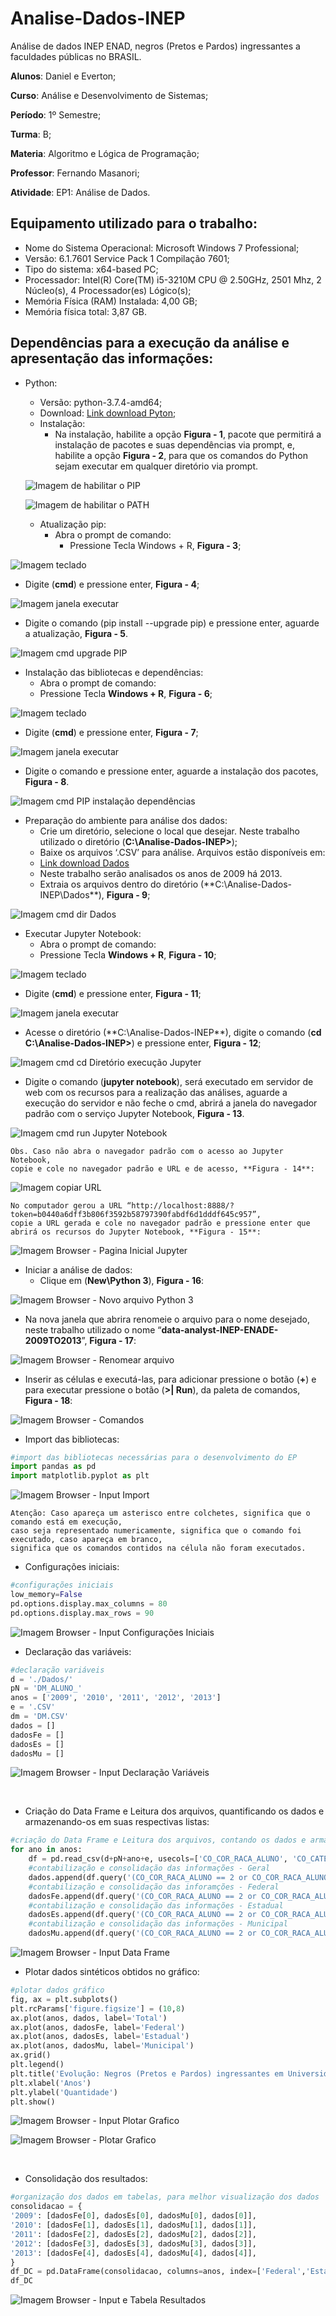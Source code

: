 # Analise-Dados-INEP
Análise de dados INEP ENAD, negros (Pretos e Pardos) ingressantes a faculdades públicas no BRASIL.

**Alunos**: Daniel e Everton;

**Curso**: Análise e Desenvolvimento de Sistemas;

**Período**: 1º Semestre;

**Turma**: B;

**Materia**: Algoritmo e Lógica de Programação;

**Professor**: Fernando Masanori;

**Atividade**: EP1: Análise de Dados.

## Equipamento utilizado para o trabalho:
- Nome do Sistema Operacional: Microsoft Windows 7 Professional;
- Versão: 6.1.7601 Service Pack 1 Compilação 7601;
- Tipo do sistema: x64-based PC;
- Processador: Intel(R) Core(TM) i5-3210M CPU @ 2.50GHz, 2501 Mhz, 2 Núcleo(s), 4 Processador(es) Lógico(s);
- Memória Física (RAM) Instalada: 4,00 GB;
- Memória física total: 3,87 GB.

## Dependências para a execução da análise e apresentação das informações:
- Python:
  - Versão: python-3.7.4-amd64;
  - Download: [Link download Pyton](https://www.python.org/downloads/);
  - Instalação:
    - Na instalação, habilite a opção <pip> **Figura - 1**, pacote que permitirá a instalação de pacotes e suas dependências via prompt, e, habilite a opção <Add python to environment variables> **Figura - 2**, para que os comandos do Python sejam executar em qualquer diretório via prompt.
  
  ![Imagem de habilitar o PIP](/imagens/python_pip.png "Figura - 1")
  
  ![Imagem de habilitar o PATH](/imagens/python_environment.PNG "Figura - 2")
 
  -	Atualização pip:
    - Abra o prompt de comando:
      - Pressione Tecla Windows + R, **Figura - 3**;

 ![Imagem teclado](/imagens/teclado.PNG "Figura - 3")
 
   - Digite (**cmd**) e pressione enter, **Figura - 4**;
  
 ![Imagem janela executar](/imagens/executar.PNG "Figura - 4")
 
   - Digite o comando (pip install --upgrade pip) e pressione enter, aguarde a atualização, **Figura - 5**.
    
 ![Imagem cmd upgrade PIP](/imagens/cmd_upgrade_pip.PNG "Figura - 5")
 
  -	Instalação das bibliotecas e dependências:
    - Abra o prompt de comando:
     - Pressione Tecla **Windows + R**, **Figura - 6**;
    
 ![Imagem teclado](/imagens/teclado.PNG "Figura - 6")
 
   - Digite (**cmd**) e pressione enter, **Figura - 7**;
    
 ![Imagem janela executar](/imagens/executar.PNG "Figura - 7")
 
   - Digite o comando <pip install requests beautifulsoup4 spotipy pdfminer3k selenium twitter wbdata pandas matplotlib lxml tweepy uber-rides xlrd PyPDF2 pytrends seaborn numpy ipython jupyter twitter-scraper markovify folium> e pressione enter, aguarde a instalação dos pacotes, **Figura - 8**.
  
 ![Imagem cmd PIP instalação dependências](/imagens/cmd_install_dependencias.PNG "Figura - 8")

  - Preparação do ambiente para análise dos dados:
    - Crie um diretório, selecione o local que desejar. Neste trabalho utilizado o diretório (**C:\Analise-Dados-INEP>**);
    - Baixe os arquivos ‘.CSV’ para análise. Arquivos estão disponíveis em:
     - [Link download Dados](https://drive.google.com/file/d/1IOG8BEshJLGOQG2Eg84v8UMPeSATbiJ4/view?usp=sharing)
     - Neste trabalho serão analisados os anos de 2009 há 2013.
    - Extraia os arquivos dentro do diretório (**C:\Analise-Dados-INEP\Dados\**), **Figura - 9**;
  
  ![Imagem cmd dir Dados](/imagens/cmd_dir_dados.PNG "Figura - 9")


  - Executar Jupyter Notebook:
    - Abra o prompt de comando:
     - Pressione Tecla **Windows + R**, **Figura - 10**;
    
 ![Imagem teclado](/imagens/teclado.PNG "Figura - 10")
 
   - Digite (**cmd**) e pressione enter, **Figura - 11**;
    
 ![Imagem janela executar](/imagens/executar.PNG "Figura - 11")
 
   - Acesse o diretório (**C:\Analise-Dados-INEP\**), digite o comando (**cd C:\Analise-Dados-INEP>**) e pressione enter, **Figura - 12**;
  
 ![Imagem cmd cd Diretório execução Jupyter](/imagens/cmd_cd_Analise-Dados-INEP.PNG "Figura - 12")
 
   - Digite o comando (**jupyter notebook**), será executado em servidor de web com os recursos para a realização das análises, aguarde a execução do servidor e não feche o cmd, abrirá a janela do navegador padrão com o serviço Jupyter Notebook, **Figura - 13**.
 
![Imagem cmd run Jupyter Notebook](/imagens/cmd_run_Jupyter-Notebook.PNG "Figura - 13")

```
Obs. Caso não abra o navegador padrão com o acesso ao Jupyter Notebook,
copie e cole no navegador padrão e URL e de acesso, **Figura - 14**:
```

 ![Imagem copiar URL](/imagens/cmd_cp_URL.PNG "Figura - 14")
 
```
No computador gerou a URL “http://localhost:8888/?token=b0440a6dff3b806f3592b58797390fabdf6d1dddf645c957”,
copie a URL gerada e cole no navegador padrão e pressione enter que abrirá os recursos do Jupyter Notebook, **Figura - 15**:
```

 ![Imagem Browser - Pagina Inicial Jupyter](/imagens/browser_home-Jupyter.png "Figura - 15")
 
  - Iniciar a análise de dados:
    - Clique em (**New\Python 3**), **Figura - 16**:
  
 ![Imagem Browser - Novo arquivo Python 3](/imagens/browser_new-Python-3.png "Figura - 16")
 
   - Na nova janela que abrira renomeie o arquivo para o nome desejado, neste trabalho utilizado o nome “**data-analyst-INEP-ENADE-2009TO2013**”, **Figura - 17**:
  
 ![Imagem Browser - Renomear arquivo](/imagens/browser_rename-Project.png "Figura - 17")
 
   - Inserir as células e executá-las, para adicionar pressione o botão (**+**) e para executar pressione o botão (**>| Run**), da paleta de comandos, **Figura - 18**:
  
 ![Imagem Browser - Comandos](/imagens/browser_add-run.PNG "Figura - 18")
 
   - Import das bibliotecas:
  
```python
#import das bibliotecas necessárias para o desenvolvimento do EP
import pandas as pd
import matplotlib.pyplot as plt
```
 ![Imagem Browser - Input Import](/imagens/browser_input-import.PNG "Figura - 19")

```
Atenção: Caso apareça um asterisco entre colchetes, significa que o comando está em execução,
caso seja representado numericamente, significa que o comando foi executado, caso apareça em branco,
significa que os comandos contidos na célula não foram executados.
```

   - Configurações iniciais:
  
```python
#configurações iniciais
low_memory=False
pd.options.display.max_columns = 80
pd.options.display.max_rows = 90
```

![Imagem Browser - Input Configurações Iniciais](/imagens/browser_input-config-iniciais.png "Figura - 20")


   - Declaração das variáveis:
  
```python
#declaração variáveis
d = './Dados/'
pN = 'DM_ALUNO_' 
anos = ['2009', '2010', '2011', '2012', '2013'] 
e = '.CSV'
dm = 'DM.CSV'
dados = []
dadosFe = []
dadosEs = []
dadosMu = []
```

![Imagem Browser - Input Declaração Variáveis](/imagens/browser_input-variaveis.png "Figura - 21")
 
 
   - Criação do Data Frame e Leitura dos arquivos, quantificando os dados e armazenando-os em suas respectivas listas:
  
```python
#criação do Data Frame e Leitura dos arquivos, contando os dados e armazená-los nas respectivas listas
for ano in anos:
    df = pd.read_csv(d+pN+ano+e, usecols=['CO_COR_RACA_ALUNO', 'CO_CATEGORIA_ADMINISTRATIVA'], delimiter = '|', encoding = 'iso-8859-1')
    #contabilização e consolidação das informações - Geral
    dados.append(df.query('(CO_COR_RACA_ALUNO == 2 or CO_COR_RACA_ALUNO == 3) and (CO_CATEGORIA_ADMINISTRATIVA == 1 | CO_CATEGORIA_ADMINISTRATIVA == 2 | CO_CATEGORIA_ADMINISTRATIVA == 3)')['CO_COR_RACA_ALUNO'].count()) 
    #contabilização e consolidação das inforamções - Federal
    dadosFe.append(df.query('(CO_COR_RACA_ALUNO == 2 or CO_COR_RACA_ALUNO == 3) and (CO_CATEGORIA_ADMINISTRATIVA == 1)')['CO_COR_RACA_ALUNO'].count()) 
    #contabilização e consolidação das informações - Estadual
    dadosEs.append(df.query('(CO_COR_RACA_ALUNO == 2 or CO_COR_RACA_ALUNO == 3) and (CO_CATEGORIA_ADMINISTRATIVA == 2)')['CO_COR_RACA_ALUNO'].count()) 
    #contabilização e consolidação das informações - Municipal
    dadosMu.append(df.query('(CO_COR_RACA_ALUNO == 2 or CO_COR_RACA_ALUNO == 3) and (CO_CATEGORIA_ADMINISTRATIVA == 3)')['CO_COR_RACA_ALUNO'].count())
```


 ![Imagem Browser - Input Data Frame](/imagens/browser_input-dataframe.png "Figura - 22")
 

  - Plotar dados sintéticos obtidos no gráfico:
  
```python
#plotar dados gráfico
fig, ax = plt.subplots()
plt.rcParams['figure.figsize'] = (10,8)
ax.plot(anos, dados, label='Total')
ax.plot(anos, dadosFe, label='Federal')
ax.plot(anos, dadosEs, label='Estadual')
ax.plot(anos, dadosMu, label='Municipal')
ax.grid()
plt.legend()
plt.title('Evolução: Negros (Pretos e Pardos) ingressantes em Universidades Públicas')
plt.xlabel('Anos')
plt.ylabel('Quantidade')
plt.show()
```


 ![Imagem Browser - Input Plotar Grafico](/imagens/browser_input-plotargraficos.png "Figura - 23")
 
 ![Imagem Browser - Plotar Grafico](/imagens/browser_graficos.png "Figura - 24")
 
 
   - Consolidação dos resultados:
  
```python
#organização dos dados em tabelas, para melhor visualização dos dados
consolidacao = {
'2009': [dadosFe[0], dadosEs[0], dadosMu[0], dados[0]],
'2010': [dadosFe[1], dadosEs[1], dadosMu[1], dados[1]],
'2011': [dadosFe[2], dadosEs[2], dadosMu[2], dados[2]],
'2012': [dadosFe[3], dadosEs[3], dadosMu[3], dados[3]],
'2013': [dadosFe[4], dadosEs[4], dadosMu[4], dados[4]],
}
df_DC = pd.DataFrame(consolidacao, columns=anos, index=['Federal','Estadual','Municipal','Total'])
df_DC
```

 ![Imagem Browser - Input e Tabela Resultados](/imagens/browser_input-tabela_resultados.png "Figura - 25")

